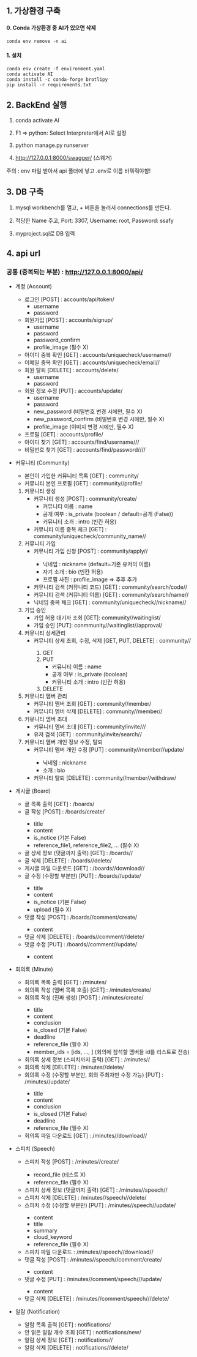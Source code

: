 ## 1. 가상환경 구축

#### 0. Conda 가상환경 중 AI가 있으면 삭제

```
conda env remove -n ai
```



#### 1. 설치

```
conda env create -f environment.yaml
conda activate AI
conda install -c conda-forge brotlipy
pip install -r requirements.txt
```



## 2. BackEnd 실행

1. conda activate AI

2. F1 => python: Select Interpreter에서 AI로 설정

3. python manage.py runserver

4. http://127.0.0.1:8000/swagger/ (스웨거)

주의 : env 파일 받아서 api 폴더에 넣고 .env로 이름 바꿔줘야함!



## 3. DB 구축

1. mysql workbench를 열고, + 버튼을 눌러서 connections를 만든다.

2. 적당한 Name 주고, Port: 3307, Username: root, Password: ssafy

3. myproject.sql로 DB 입력



## 4. api url

### 공통 (중복되는 부분) : http://127.0.0.1:8000/api/

- 계정 (Account)
  - 로그인 [POST] : accounts/api/token/
    - username
    - password
  - 회원가입 [POST] : accounts/signup/
    - username
    - password
    - password_confirm
    - profile_image (필수 X)
  - 아이디 중복 확인 [GET] : accounts/uniquecheck/username/<str : username>/
  - 이메일 중복 확인 [GET] : accounts/uniquecheck/email/<str : email>/
  - 회원 탈퇴 [DELETE] : accounts/delete/
    - username
    - password
  - 회원 정보 수정 [PUT] : accounts/update/
    - username
    - password
    - new_password (비밀번호 변경 시에만, 필수 X)
    - new_password_confirm (비밀번호 변경 시에만, 필수 X)
    - profile_image (이미지 변경 시에만, 필수 X)
  - 프로필 [GET] : accounts/profile/
  - 아이디 찾기 [GET] : accounts/find/username/<str : email>/<str : name>/
  - 비밀번호 찾기 [GET] : accounts/find/password/<str : username>/<str : email>/<str : name>/



- 커뮤니티 (Community)

  - 본인이 가입한 커뮤니티 목록 [GET] : community/
  - 커뮤니티 본인 프로필 [GET] : community/<int : community_pk>/profile/

  1. 커뮤니티 생성
     - 커뮤니티 생성 [POST] : community/create/
       - 커뮤니티 이름 : name
       - 공개 여부 : is_private (boolean / default=공개 (False))
       - 커뮤니티 소개 : intro (빈칸 허용)
     - 커뮤니티 이름 중복 체크 [GET] : community/uniquecheck/community_name/<str : community_name>/
  2. 커뮤니티 가입
     - 커뮤니티 가입 신청 [POST] : community/apply/<int : community_pk>/
       - 닉네임 : nickname (default=기존 유저의 이름)
       - 자기 소개 : bio (빈칸 허용)
       - 프로필 사진 : profile_image ⇒ 추후 추가
     - 커뮤니티 검색 (커뮤니티 코드) [GET] : community/search/code/<str : code>/
     - 커뮤니티 검색 (커뮤니티 이름) [GET] : community/search/name/<str : keyword>/
     - 닉네임 중복 체크 [GET] : community/uniquecheck/<int : community_pk>/nickname/<str : nickname>/
  3. 가입 승인
     - 가입 허용 대기자 조회 [GET]:  community/<int : community_pk>/waitinglist/
     - 가입 승인 [PUT]: conmmunity/<int : community_pk>/waitinglist/<int : member_pk>/approval/
  4. 커뮤니티 상세관리
     - 커뮤니티 상세 조회, 수정, 삭제 [GET, PUT, DELETE] : community/<int : community_pk>/
       1. GET
       2. PUT
          - 커뮤니티 이름 : name
          - 공개 여부 : is_private (boolean)
          - 커뮤니티 소개 : intro (빈칸 허용)
       3. DELETE
  5. 커뮤니티 멤버 관리
     - 커뮤니티 멤버 조회 [GET] : community/<int : community_pk>/member/
     - 커뮤니티 멤버 삭제 [DELETE] : community/<int : community_pk>/member/<int : member_pk>/
  6. 커뮤니티 멤버 초대
     - 커뮤니티 멤버 초대 [GET] : community/invite/<int : community_pk>/<int : user_pk>/
     - 유저 검색 [GET] : community/invite/search/<str : keyword>/
  7. 커뮤니티 멤버 개인 정보 수정, 탈퇴
     - 커뮤니티 멤버 개인 수정 [PUT] : community/<int : community_pk>/member/<int : member_pk>/update/
       - 닉네임 : nickname
       - 소개 : bio
     - 커뮤니티 탈퇴 [DELETE] : community/<int : community_pk>/member/<int : member_pk>/withdraw/



- 게시글 (Board)
  - 글 목록 출력 [GET] : <int : community_pk>/boards/
  - 글 작성 [POST] : <int : community_pk>/boards/create/
    - title
    - content
    - is_notice (기본 False)
    - reference_file1, reference_file2, ... (필수 X)
  - 글 상세 정보 (댓글까지 출력) [GET] : <int : community_pk>/boards/<int : board_pk>/
  - 글 삭제 [DELETE] : <int : community_pk>/boards/<int : board_pk>/delete/
  - 게시글 파일 다운로드 [GET] : <int : community_pk>/boards/<int : board_pk>/download/<int : reference_file_pk>/
  - 글 수정 (수정할 부분만) [PUT] : <int : community_pk>/boards/<int : board_pk>/update/
    - title
    - content
    - is_notice (기본 False)
    - upload (필수 X)
  - 댓글 작성 [POST] : <int : community_pk>/boards/<int : board_pk>/comment/create/
    - content
  - 댓글 삭제 [DELETE] : <int : community_pk>/boards/<int : board_pk>/comment/<int : comment_pk>/delete/
  - 댓글 수정 [PUT] : <int : community_pk>/boards/<int : board_pk>/comment/<int : comment_pk>/update/
    - content



- 회의록 (Minute)
  - 회의록 목록 출력 [GET] : <int : community_pk>/minutes/
  - 회의록 작성 (멤버 목록 호출) [GET] : <int : community_pk>/minutes/create/
  - 회의록 작성 (진짜 생성) [POST] : <int : community_pk>/minutes/create/
    - title
    - content
    - conclusion
    - is_closed (기본 False)
    - deadline
    - reference_file (필수 X)
    - member_ids = [ids, ..., ] (회의에 참석할 멤버들 id를 리스트로 전송)
  - 회의록 상세 정보 (스피치까지 출력) [GET] : <int : community_pk>/minutes/<int : minute_pk>/
  - 회의록 삭제 [DELETE] : <int : community_pk>/minutes/<int : minute_pk>/delete/
  - 회의록 수정 (수정할 부분만, 회의 주최자만 수정 가능) [PUT] : <int : community_pk>/minutes/<int : minute_pk>/update/
    - title
    - content
    - conclusion
    - is_closed (기본 False)
    - deadline
    - reference_file (필수 X)
  - 회의록 파일 다운로드 [GET] : <int : community_pk>/minutes/<int : minute_pk>/download/<int : reference_file_pk>/



- 스피치 (Speech)
  - 스피치 작성 [POST] : <int : community_pk>/minutes/<int : minute_pk>/create/
    - record_file (테스트 X)
    - reference_file (필수 X)
  - 스피치 상세 정보 (댓글까지 출력) [GET] : <int : community_pk>/minutes/<int : minute_pk>/speech/<int : speech_pk>/
  - 스피치 삭제 [DELETE] : <int : community_pk>/minutes/<int : minute_pk>/speech/<int : speech_pk>/delete/
  - 스피치 수정 (수정할 부분만) [PUT] : <int : community_pk>/minutes/<int : minute_pk>/speech/<int : speech_pk>/update/
    - content
    - title
    - summary
    - cloud_keyword
    - reference_file (필수 X)
  - 스피치 파일 다운로드 :  <int : community_pk>/minutes/<int : minute_pk>/speech/<int : speech_pk>/download/<int : reference_file_pk>/
  - 댓글 작성 [POST] : <int : community_pk>/minutes/<int : minute_pk>/speech/<int : speech_pk>/comment/create/
    - content
  - 댓글 수정 [PUT] : <int : community_pk>/minutes/<int : minute_pk>/comment/speech/<int : speech_pk>/<int : comment_pk>/update/
    - content
  - 댓글 삭제 [DELETE] : <int : community_pk>/minutes/<int : minute_pk>/comment/speech/<int : speech_pk>/<int : comment_pk>/delete/



- 알람 (Notification)
  - 알람 목록 출력 [GET] : notifications/
  - 안 읽은 알람 개수 조회 [GET] : notifications/new/
  - 알람 상세 정보 [GET] : notifications/<int : notification_pk>/
  - 알람 삭제 [DELETE] : notifications/<int : notification_pk>/delete/
